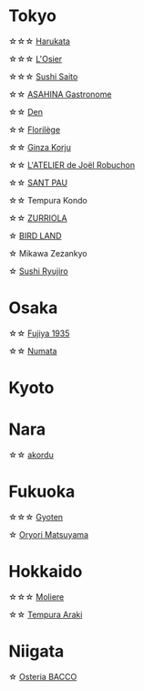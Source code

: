 # Tokyo
☆☆☆ [Harukata](https://www.instagram.com/p/C0gHHwkODIv/?hl=en)

☆☆☆ [L'Osier](https://www.instagram.com/p/DEX35zKSzMG/?hl=en)

☆☆☆ [Sushi Saito](https://www.instagram.com/p/C_i_wjfyZ-5/?hl=en)

☆☆ [ASAHINA Gastronome](https://www.instagram.com/p/C_pRaFsRgWX/?hl=en)

☆☆ [Den](https://www.instagram.com/p/DG_isXjyVta/?hl=en)

☆☆ [Florilège](https://www.instagram.com/p/C0gNMFOO9FE/?hl=en)

☆☆ [Ginza Korju](https://www.instagram.com/p/C0dj4mNuVD6/?hl=en)

☆☆ [L'ATELIER de Joël Robuchon](https://www.instagram.com/p/C0dejG3ucfi/?hl=en)

☆☆ [SANT PAU](https://www.instagram.com/p/C0dfQ52ubjQ/?hl=en)

☆☆ Tempura Kondo

☆☆ [ZURRIOLA](https://www.instagram.com/p/C0deAIBurTS/?hl=en)

☆ [BIRD LAND](https://www.instagram.com/p/C0da0EjulIX/?hl=en)

☆ Mikawa Zezankyo

☆ [Sushi Ryujiro](https://www.instagram.com/p/C0gL93HORsC/?hl=en)

# Osaka
☆☆ [Fujiya 1935](https://www.instagram.com/p/C0gI6CuuiQ5/?hl=en)

☆☆ [Numata](https://www.instagram.com/p/DBYe0BTJP-I/?hl=en)

# Kyoto

# Nara
☆☆ [akordu](https://www.instagram.com/p/DBdqxgTvZhk/?hl=en)

# Fukuoka
☆☆☆ [Gyoten](https://www.instagram.com/p/DCmGPvdvLbI/?hl=en)

☆ [Oryori Matsuyama](https://www.instagram.com/p/DCmLHTtP1FN/?hl=en)

# Hokkaido
☆☆☆ [Moliere]()

☆☆ [Tempura Araki](https://www.instagram.com/p/C0dc3M5OO65/?hl=en)

# Niigata
☆ [Osteria BACCO](https://www.instagram.com/p/DHLvnZYRxt5/?hl=en)

